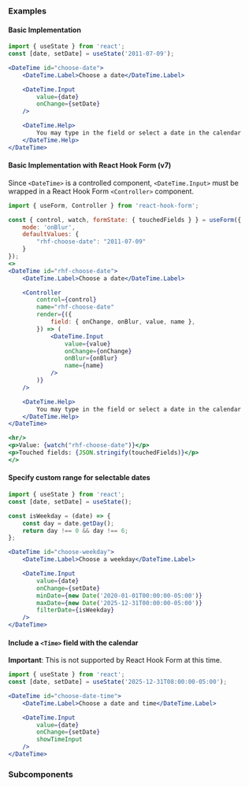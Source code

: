 ### Examples

#### Basic Implementation
```jsx
import { useState } from 'react';
const [date, setDate] = useState('2011-07-09');

<DateTime id="choose-date">
    <DateTime.Label>Choose a date</DateTime.Label>

    <DateTime.Input
        value={date}
        onChange={setDate}
    />

    <DateTime.Help>
        You may type in the field or select a date in the calendar
    </DateTime.Help>
</DateTime>
```

#### Basic Implementation with React Hook Form (v7)

Since `<DateTime>` is a controlled component, `<DateTime.Input>` must be wrapped in a React Hook Form `<Controller>` component.

```jsx
import { useForm, Controller } from 'react-hook-form';

const { control, watch, formState: { touchedFields } } = useForm({ 
    mode: 'onBlur',
    defaultValues: {
        "rhf-choose-date": "2011-07-09"
    }
});
<>
<DateTime id="rhf-choose-date">
    <DateTime.Label>Choose a date</DateTime.Label>

    <Controller
        control={control}
        name="rhf-choose-date"
        render={({
            field: { onChange, onBlur, value, name },
        }) => (
            <DateTime.Input
                value={value}
                onChange={onChange}
                onBlur={onBlur}
                name={name}
            />
        )}
    />

    <DateTime.Help>
        You may type in the field or select a date in the calendar
    </DateTime.Help>
</DateTime>

<hr/>
<p>Value: {watch("rhf-choose-date")}</p>
<p>Touched fields: {JSON.stringify(touchedFields)}</p>
</>
```

#### Specify custom range for selectable dates

```jsx
import { useState } from 'react';
const [date, setDate] = useState();

const isWeekday = (date) => {
    const day = date.getDay();
    return day !== 0 && day !== 6;
};

<DateTime id="choose-weekday">
    <DateTime.Label>Choose a weekday</DateTime.Label>

    <DateTime.Input
        value={date}
        onChange={setDate}
        minDate={new Date('2020-01-01T00:00:00-05:00')}
        maxDate={new Date('2025-12-31T00:00:00-05:00')}
        filterDate={isWeekday}
    />
</DateTime>
```

#### Include a `<Time>` field with the calendar

**Important**: This is not supported by React Hook Form at this time.

```jsx
import { useState } from 'react';
const [date, setDate] = useState('2025-12-31T08:00:00-05:00');

<DateTime id="choose-date-time">
    <DateTime.Label>Choose a date and time</DateTime.Label>

    <DateTime.Input
        value={date}
        onChange={setDate}
        showTimeInput
    />
</DateTime>
```

### Subcomponents